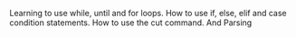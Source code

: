 Learning to use while, until and for loops. How to use if, else, elif and case condition statements. How to use the cut command. And Parsing
